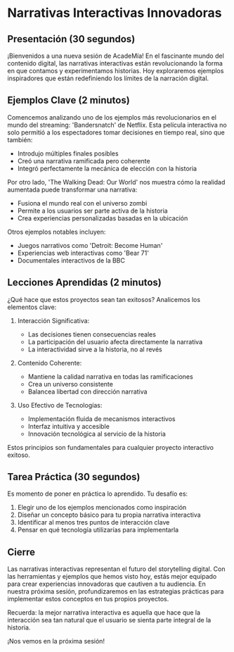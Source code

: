 # Narrativas Interactivas Innovadoras

## Presentación (30 segundos)

¡Bienvenidos a una nueva sesión de AcadeMía! En el fascinante mundo del contenido digital, las narrativas interactivas están revolucionando la forma en que contamos y experimentamos historias. Hoy exploraremos ejemplos inspiradores que están redefiniendo los límites de la narración digital.

## Ejemplos Clave (2 minutos)

Comencemos analizando uno de los ejemplos más revolucionarios en el mundo del streaming: 'Bandersnatch' de Netflix. Esta película interactiva no solo permitió a los espectadores tomar decisiones en tiempo real, sino que también:

- Introdujo múltiples finales posibles
- Creó una narrativa ramificada pero coherente
- Integró perfectamente la mecánica de elección con la historia

Por otro lado, 'The Walking Dead: Our World' nos muestra cómo la realidad aumentada puede transformar una narrativa:

- Fusiona el mundo real con el universo zombi
- Permite a los usuarios ser parte activa de la historia
- Crea experiencias personalizadas basadas en la ubicación

Otros ejemplos notables incluyen:

- Juegos narrativos como 'Detroit: Become Human'
- Experiencias web interactivas como 'Bear 71'
- Documentales interactivos de la BBC

## Lecciones Aprendidas (2 minutos)

¿Qué hace que estos proyectos sean tan exitosos? Analicemos los elementos clave:

1. Interacción Significativa:
   - Las decisiones tienen consecuencias reales
   - La participación del usuario afecta directamente la narrativa
   - La interactividad sirve a la historia, no al revés

2. Contenido Coherente:
   - Mantiene la calidad narrativa en todas las ramificaciones
   - Crea un universo consistente
   - Balancea libertad con dirección narrativa

3. Uso Efectivo de Tecnologías:
   - Implementación fluida de mecanismos interactivos
   - Interfaz intuitiva y accesible
   - Innovación tecnológica al servicio de la historia

Estos principios son fundamentales para cualquier proyecto interactivo exitoso.

## Tarea Práctica (30 segundos)

Es momento de poner en práctica lo aprendido. Tu desafío es:

1. Elegir uno de los ejemplos mencionados como inspiración
2. Diseñar un concepto básico para tu propia narrativa interactiva
3. Identificar al menos tres puntos de interacción clave
4. Pensar en qué tecnología utilizarías para implementarla

## Cierre

Las narrativas interactivas representan el futuro del storytelling digital. Con las herramientas y ejemplos que hemos visto hoy, estás mejor equipado para crear experiencias innovadoras que cautiven a tu audiencia. En nuestra próxima sesión, profundizaremos en las estrategias prácticas para implementar estos conceptos en tus propios proyectos.

Recuerda: la mejor narrativa interactiva es aquella que hace que la interacción sea tan natural que el usuario se sienta parte integral de la historia.

¡Nos vemos en la próxima sesión!